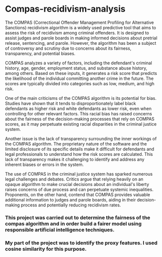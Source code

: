 # Compas-recidivism-analysis

The COMPAS (Correctional Offender Management Profiling for Alternative Sanctions) recidivism algorithm is a widely used predictive tool that aims to assess the risk of recidivism among criminal offenders. It is designed to assist judges and parole boards in making informed decisions about pretrial release, sentencing, and parole. However, the algorithm has been a subject of controversy and scrutiny due to concerns about its fairness, transparency, and potential biases.

COMPAS analyzes a variety of factors, including the defendant's criminal history, age, gender, employment status, and substance abuse history, among others. Based on these inputs, it generates a risk score that predicts the likelihood of the individual committing another crime in the future. The scores are typically divided into categories such as low, medium, and high risk.

One of the main criticisms of the COMPAS algorithm is its potential for bias. Studies have shown that it tends to disproportionately label black defendants as higher risk and white defendants as lower risk, even when controlling for other relevant factors. This racial bias has raised concerns about the fairness of the decision-making processes that rely on COMPAS scores, as it may perpetuate existing racial disparities in the criminal justice system.

Another issue is the lack of transparency surrounding the inner workings of the COMPAS algorithm. The proprietary nature of the software and the limited disclosure of its specific details make it difficult for defendants and legal professionals to understand how the risk scores are calculated. This lack of transparency makes it challenging to identify and address any inherent biases or errors in the system.

The use of COMPAS in the criminal justice system has sparked numerous legal challenges and debates. Critics argue that relying heavily on an opaque algorithm to make crucial decisions about an individual's liberty raises concerns of due process and can perpetuate systemic inequalities. Proponents, on the other hand, contend that COMPAS provides valuable additional information to judges and parole boards, aiding in their decision-making process and potentially reducing recidivism rates.

### This project was carried out to determine the fairness of the compas algorithm and in order build a fairer model using responsible artificial intelligence techniques.
### My part of the project was to identify the proxy features. I used cosine similarity for this purpose.
